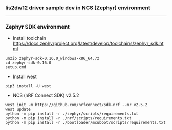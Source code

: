 ### lis2dw12 driver sample dev in NCS (Zephyr) environment
----
### Zephyr SDK environment
- Install toolchain
<https://docs.zephyrproject.org/latest/develop/toolchains/zephyr_sdk.html>
```
unzip zephyr-sdk-0.16.0_windows-x86_64.7z
cd zephyr-sdk-0.16.0
setup.cmd
```
- Install west
```
pip3 install -U west
```
- NCS (nRF Connect SDK) v2.5.2
```
west init -m https://github.com/nrfconnect/sdk-nrf --mr v2.5.2
west update
python -m pip install -r ./zephyr/scripts/requirements.txt
python -m pip install -r ./nrf/scripts/requirements.txt
python -m pip install -r ./bootloader/mcuboot/scripts/requirements.txt
```
